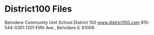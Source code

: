 # District100 Files

Belvidere Community Unit School District 100
www.district100.com
815-544-0301
1201 Fifth Ave., Belvidere IL 61008
